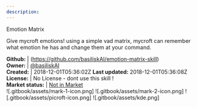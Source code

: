 ```yaml
---
description: 
---
```

Emotion Matrix

Give mycroft emotions! using a simple vad matrix, mycroft can remember what emotion he has and change them at your command.

**Github:** | (https://github.com/basiliskAI/emotion-matrix-skill)  
**Owner:** | [@basiliskAI](https://github.com/basiliskAI)  
**Created:** | 2018-12-01T05:36:02Z  **Last updated:** 2018-12-01T05:36:08Z  
**License:** | No License - dont use this skill !  
**Market status:** | [Not in Market](https://market.mycroft.ai/skill/)  
 ![.gitbook/assets/mark-1-icon.png]  ![.gitbook/assets/mark-2-icon.png]  ![.gitbook/assets/picroft-icon.png]  ![.gitbook/assets/kde.png]  
